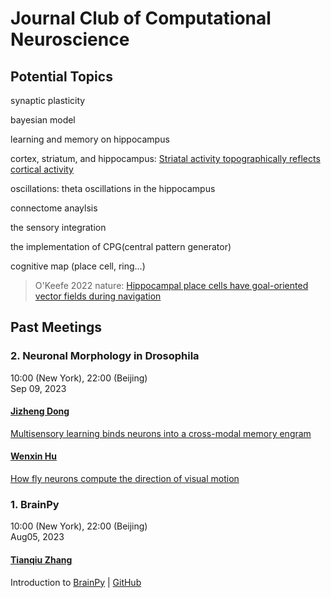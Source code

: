 # Journal Club of Computational Neuroscience

## Potential Topics

synaptic plasticity

bayesian model

learning and memory on hippocampus  

cortex, striatum, and hippocampus: [Striatal activity topographically reflects cortical activity](https://www.nature.com/articles/s41586-020-03166-8)

oscillations: 
theta oscillations in the hippocampus

connectome anaylsis 

the sensory integration

the implementation of CPG(central pattern generator)

cognitive map (place cell, ring...)   
> O'Keefe 2022 nature: [Hippocampal place cells have goal-oriented vector fields during navigation](https://www.nature.com/articles/s41586-022-04913-9) 


 


## Past Meetings

### 2. Neuronal Morphology in Drosophila

10:00 (New York), 22:00 (Beijing)  
Sep 09, 2023 


#### [Jizheng Dong](https://lengyuner.github.io/) 
[Multisensory learning binds neurons into a cross-modal memory engram](https://www.nature.com/articles/s41586-023-06013-8)
 

#### [Wenxin Hu](https://libi.engin.umich.edu/profile/1099/) 
[How fly neurons compute the direction of visual motion](https://link.springer.com/article/10.1007/s00359-019-01375-9)





### 1. BrainPy
  
10:00 (New York), 22:00 (Beijing)  
Aug05, 2023

#### [Tianqiu Zhang](https://ztqakita.github.io/)

Introduction to [BrainPy](https://brainpy.readthedocs.io/en/latest/) | [GitHub](https://github.com/brainpy/BrainPy)






